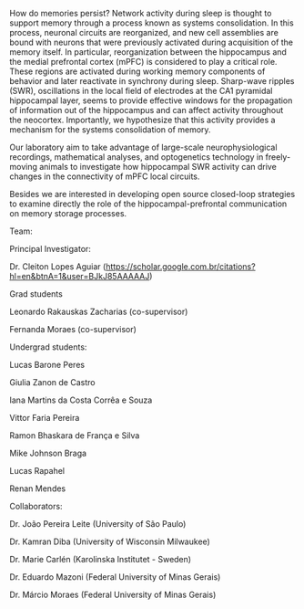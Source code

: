 How do memories persist? Network activity during sleep is thought to support memory through a process known as systems consolidation. In this process, neuronal circuits are reorganized, and new cell assemblies are bound with neurons that were previously activated during acquisition of the memory itself. In particular, reorganization between the hippocampus and the medial prefrontal cortex (mPFC) is considered to play a critical role. These regions are activated during working memory components of behavior and later reactivate in synchrony during sleep. Sharp-wave ripples (SWR), oscillations in the local field of electrodes at the CA1 pyramidal hippocampal layer, seems to provide effective windows for the propagation of information out of the hippocampus and can affect activity throughout the neocortex. Importantly, we hypothesize that this activity provides a mechanism for the systems consolidation of memory. 

Our laboratory aim to take advantage of large-scale neurophysiological recordings, mathematical analyses, and optogenetics technology in freely-moving animals to investigate how hippocampal SWR activity can drive changes in the connectivity of mPFC local circuits. 

Besides we are interested in developing open source closed-loop strategies to examine directly the role of the hippocampal-prefrontal communication on memory storage processes. 

Team:

Principal Investigator: 

Dr. Cleiton Lopes Aguiar 
(https://scholar.google.com.br/citations?hl=en&btnA=1&user=BJkJ85AAAAAJ)


Grad students

Leonardo Rakauskas Zacharias (co-supervisor)  

Fernanda Moraes (co-supervisor)  


Undergrad students:

Lucas Barone Peres

Giulia Zanon de Castro 

Iana Martins da Costa Corrêa e Souza

Vittor Faria Pereira

Ramon Bhaskara de França e Silva

Mike Johnson Braga

Lucas Rapahel

Renan Mendes


Collaborators:

Dr. João Pereira Leite (University of São Paulo)

Dr. Kamran Diba (University of Wisconsin Milwaukee)

Dr. Marie Carlén (Karolinska Institutet - Sweden)

Dr. Eduardo Mazoni (Federal University of Minas Gerais)

Dr. Márcio Moraes (Federal University of Minas Gerais)




 
